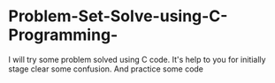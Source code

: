 # Problem-Set-Solve-using-C-Programming-
I will try some problem solved using C code. It's help to you for initially stage clear some confusion. And practice some code
